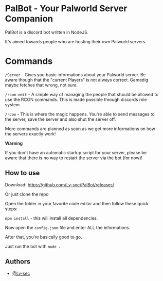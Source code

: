 
# PalBot - Your Palworld Server Companion
PalBot is a discord bot written in NodeJS.

It's aimed towards people who are hosting their own Palworld servers.

# Commands
`/Server` - Gives you basic informations about your Palworld server. Be aware though that the "current Players" is not always correct. Gamedig maybe fetches that wrong, not sure.

`/rcon-edit` - A simple way of managing the people that should be allowed to use the RCON commands. This is made possible through discords role system.

`/rcon` - This is where the magic happens. You're able to send messages to the server, save the server and also shut the server off.

More commands are planned as soon as we get more informations on how the servers exactly work!


__Warning__

If you don't have an automatic startup script for your server, please be aware that there is no way to restart the server via the bot (for now)!

## How to use

Download: https://github.com/Ly-sec/PalBot/releases/

Or just clone the repo

Open the folder in your favorite code editor and then follow these quick steps:

`npm install` - this will install all dependencies.

Now open the `config.json` file and enter ALL the informations.

After that, you're basically good to go.

Just run the bot with `node .`




## Authors

- [@Ly-sec](https://github.com/Ly-sec)

